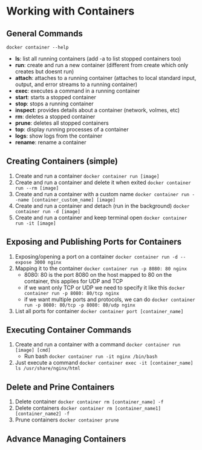 # Working with Containers

## General Commands
`docker container --help`
* **ls**: list all running containers (add -a to list stopped containers too)
* **run**: create and run a new container (different from create which only creates but doesnt run)
* **attach**: attaches to a running container (attaches to local standard input, output, and error streams to a running container)
* **exec**: executes a command in a running container
* **start**: starts a stopped container
* **stop**: stops a running container
* **inspect**: provides details about a container (network, volmes, etc)
* **rm**: deletes a stopped container
* **prune**: deletes all stopped containers
* **top**: display running processes of a container
* **logs**: show logs from the container
* **rename**: rename a container

## Creating Containers (simple)
1. Create and run a container `docker container run [image]`
2. Create and run a container and delete it when exited `docker container run --rm [image]`
3. Create and run a container with a custom name `docker container run --name [container_custom_name] [image]`
4. Create and run a container and detach (run in the background) `docker container run -d [image]`
5. Create and run a container and keep terminal open `docker container run -it [image]`

## Exposing and Publishing Ports for Containers
1. Exposing/opening a port on a container `docker container run -d --expose 3000 nginx`
2. Mapping it to the container `docker container run -p 8080: 80 nginx`
   * 8080: 80 is the port 8080 on the host mapped to 80 on the container, this applies for UDP and TCP
   * if we want only TCP or UDP we need to specify it like this `docker container run -p 8080: 80/tcp nginx`
   * if we want multiple ports and protocols, we can do `docker container run -p 8080: 80/tcp -p 8080: 80/udp nginx`
3. List all ports for container `docker container port [container_name]`

## Executing Container Commands
1. Create and run a container with a command `docker container run [image] [cmd]`
   * Run bash `docker container run -it nginx /bin/bash`
2. Just execute a command `docker container exec -it [container_name] ls /usr/share/nginx/html`

## Delete and Prine Containers
1. Delete container `docker container rm [container_name] -f`
2. Delete containers `docker container rm [container_name1] [container_name2] -f`
3. Prune containers `docker container prune`

## Advance Managing Containers